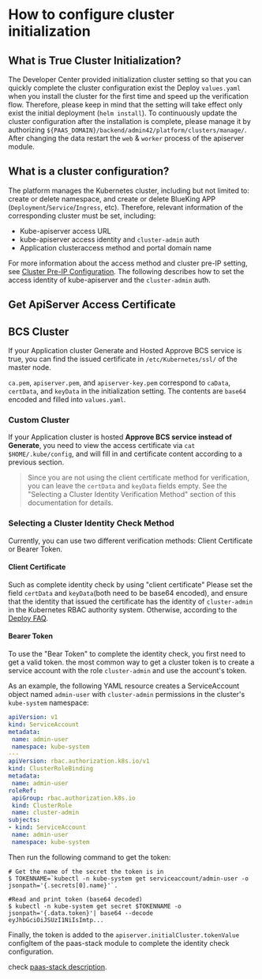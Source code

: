 # How to configure cluster initialization

## What is True Cluster Initialization?

The Developer Center provided initialization cluster setting so that you can quickly complete the cluster configuration exist the Deploy `values.yaml` when you install the cluster for the first time and speed up the verification flow. 
Therefore, please keep in mind that the setting will take effect only exist the initial deployment (`helm install`). To continuously update the cluster configuration after the installation is complete, please manage it by authorizing `${PAAS_DOMAIN}/backend/admin42/platform/clusters/manage/`. After changing the data restart the `web` & `worker` process of the apiserver module.

## What is a cluster configuration?

The platform manages the Kubernetes cluster, including but not limited to: create or delete namespace, and create or delete BlueKing APP (`Deployment`/`Service`/`Ingress`, etc). Therefore, relevant information of the corresponding cluster must be set, including:

- Kube-apiserver access URL
- kube-apiserver access identity and `cluster-admin` auth
- Application clusteraccess method and portal domain name

For more information about the access method and cluster pre-IP setting, see [Cluster Pre-IP Configuration](./configure_ingress_front_ip.md). The following describes how to set the access identity of kube-apiserver and the `cluster-admin` auth.

## Get ApiServer Access Certificate

## BCS Cluster

If your Application cluster Generate and Hosted Approve BCS service is true, you can find the issued certificate in `/etc/Kubernetes/ssl/` of the master node.

`ca.pem`, `apiserver.pem`, and `apiserver-key.pem` correspond to `caData`, `certData`, and `keyData` in the initialization setting. The contents are `base64` encoded and filled into `values.yaml`.
### Custom Cluster

If your Application cluster is hosted **Approve BCS service instead of Generate**, you need to view the access certificate via `cat $HOME/.kube/config`, and will fill in and certificate content according to a previous section.

> Since you are not using the client certificate method for verification, you can leave the `certData` and `keyData` fields empty. See the "Selecting a Cluster Identity Verification Method" section of this documentation for details.

### Selecting a Cluster Identity Check Method

Currently, you can use two different verification methods: Client Certificate or Bearer Token.

 ####  Client Certificate 

 Such as complete identity check by using "client certificate" Please set the field `certData` and `keyData`(both need to be base64 encoded), and ensure that the identity that issued the certificate has the identity of `cluster-admin` in the Kubernetes RBAC authority system. Otherwise, according to the [Deploy FAQ](./deploy_faq.md). 

 #### Bearer Token 

 To use the "Bear Token" to complete the identity check, you first need to get a valid token. the most common way to get a cluster token is to create a service account with the role `cluster-admin` and use the account's token. 

 As an example, the following YAML resource creates a ServiceAccount object named `admin-user` with `cluster-admin` permissions in the cluster's `kube-system` namespace: 

 ```yaml
apiVersion: v1
kind: ServiceAccount
metadata:
  name: admin-user
  namespace: kube-system
---
apiVersion: rbac.authorization.k8s.io/v1
kind: ClusterRoleBinding
metadata:
  name: admin-user
roleRef:
  apiGroup: rbac.authorization.k8s.io
  kind: ClusterRole
  name: cluster-admin
subjects:
- kind: ServiceAccount
  name: admin-user
  namespace: kube-system
```

 Then run the following command to get the token: 

 ```console 
 # Get the name of the secret the token is in 
 $ TOKENNAME=`kubectl -n kube-system get serviceaccount/admin-user -o jsonpath='{.secrets[0].name}'`. 

 #Read and print token (base64 decoded) 
 $ kubectl -n kube-system get secret $TOKENNAME -o jsonpath='{.data.token}'| base64 --decode 
 eyJhbGciOiJSUzI1NiIsImtp... 
 ``` 

 Finally, the token is added to the `apiserver.initialCluster.tokenValue` configItem of the paas-stack module to complete the identity check configuration. 

 check [paas-stack description](../cores/paas-stack/README.md). 